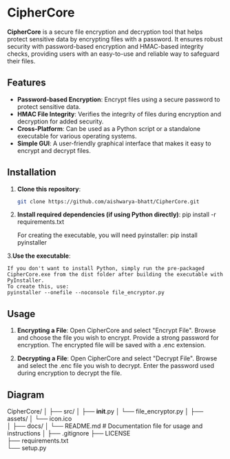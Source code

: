 # CipherCore

**CipherCore** is a secure file encryption and decryption tool that helps protect sensitive data by encrypting files with a password. It ensures robust security with password-based encryption and HMAC-based integrity checks, providing users with an easy-to-use and reliable way to safeguard their files.


## Features
- **Password-based Encryption**: Encrypt files using a secure password to protect sensitive data.
- **HMAC File Integrity**: Verifies the integrity of files during encryption and decryption for added security.
- **Cross-Platform**: Can be used as a Python script or a standalone executable for various operating systems.
- **Simple GUI**: A user-friendly graphical interface that makes it easy to encrypt and decrypt files.

## Installation

1. **Clone this repository**:
   ```bash
   git clone https://github.com/aishwarya-bhatt/CipherCore.git

2. **Install required dependencies (if using Python directly)**:
    pip install -r requirements.txt

    For creating the executable, you will need pyinstaller:
        pip install pyinstaller

3.**Use the executable**:

    If you don't want to install Python, simply run the pre-packaged CipherCore.exe from the dist folder after building the executable with PyInstaller.
    To create this, use:
    pyinstaller --onefile --noconsole file_encryptor.py

## Usage
1. **Encrypting a File**:
    Open CipherCore and select "Encrypt File".
    Browse and choose the file you wish to encrypt.
    Provide a strong password for encryption.
    The encrypted file will be saved with a .enc extension.

2. **Decrypting a File**:
    Open CipherCore and select "Decrypt File".
    Browse and select the .enc file you wish to decrypt.
    Enter the password used during encryption to decrypt the file.

## Diagram
CipherCore/
│
├── src/
│   ├── __init__.py
│   └── file_encryptor.py
│
├── assets/
│   └── icon.ico           
│
├── docs/
│   └── README.md          # Documentation file for usage and instructions
│
├── .gitignore
├── LICENSE                
├── requirements.txt       
└── setup.py               
